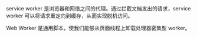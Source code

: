 service worker 是浏览器和网络之间的代理。通过拦截文档发出的请求，service worker 可以将请求重定向到缓存，从而实现脱机访问。

Web Worker 是通用脚本，使我们能够从页面线程上卸载处理器密集型 worker。

